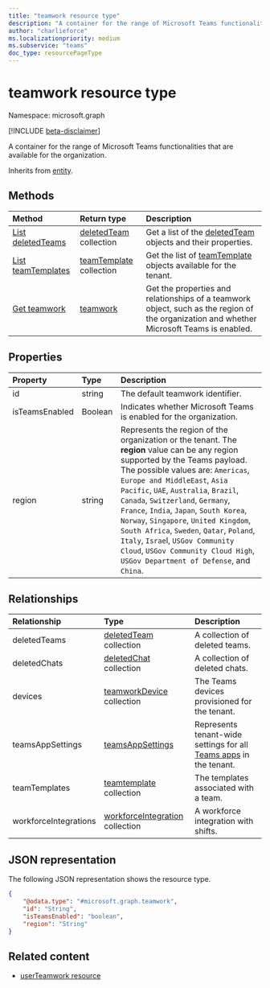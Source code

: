 ```yaml
---
title: "teamwork resource type"
description: "A container for the range of Microsoft Teams functionalities that are available for the organization."
author: "charlieforce"
ms.localizationpriority: medium
ms.subservice: "teams"
doc_type: resourcePageType
---
```


# teamwork resource type

Namespace: microsoft.graph

[!INCLUDE [beta-disclaimer](../../includes/beta-disclaimer.md)]

A container for the range of Microsoft Teams functionalities that are available for the organization. 

Inherits from [entity](../resources/entity.md).

## Methods
|Method|Return type|Description|
|:---|:---|:---|
|[List deletedTeams](../api/teamwork-list-deletedteams.md)|[deletedTeam](../resources/deletedteam.md) collection|Get a list of the [deletedTeam](../resources/deletedteam.md) objects and their properties.|
|[List teamTemplates](../api/teamwork-list-teamtemplates.md)|[teamTemplate](../resources/teamtemplate.md) collection|Get the list of [teamTemplate](../resources/teamtemplate.md) objects available for the tenant. |
|[Get teamwork](../api/teamwork-get.md)|[teamwork](../resources/teamwork.md)|Get the properties and relationships of a teamwork object, such as the region of the organization and whether Microsoft Teams is enabled.|

## Properties
|Property|Type|Description|
|:---|:---|:---|
|id|string|The default teamwork identifier.|
|isTeamsEnabled|Boolean|Indicates whether Microsoft Teams is enabled for the organization.|  
|region|string|Represents the region of the organization or the tenant. The **region** value can be any region supported by the Teams payload. The possible values are: `Americas`, `Europe and MiddleEast`, `Asia Pacific`, `UAE`, `Australia`, `Brazil`, `Canada`, `Switzerland`, `Germany`, `France`, `India`, `Japan`, `South Korea`, `Norway`, `Singapore`, `United Kingdom`, `South Africa`, `Sweden`, `Qatar`, `Poland`, `Italy`, `Israe`l, `USGov Community Cloud`, `USGov Community Cloud High`, `USGov Department of Defense`, and `China`.|

## Relationships
| Relationship | Type | Description |
|:---------------|:--------|:----------|
|deletedTeams|[deletedTeam](../resources/deletedteam.md) collection| A collection of deleted teams.|
|deletedChats|[deletedChat](../resources/deletedchat.md) collection| A collection of deleted chats.|
|devices|[teamworkDevice](../resources/teamworkdevice.md) collection|The Teams devices provisioned for the tenant.|
|teamsAppSettings|[teamsAppSettings](../resources/teamsappsettings.md)|Represents tenant-wide settings for all [Teams apps](teamsapp.md) in the tenant.|
|teamTemplates|[teamtemplate](../resources/teamtemplate.md) collection| The templates associated with a team.|
|workforceIntegrations|[workforceIntegration](../resources/workforceintegration.md) collection| A workforce integration with shifts.|

## JSON representation
The following JSON representation shows the resource type.
<!-- {
  "blockType": "resource",
  "keyProperty": "id",
  "@odata.type": "microsoft.graph.teamwork",
  "baseType": "microsoft.graph.entity",
  "openType": false
}
-->

``` json
{
    "@odata.type": "#microsoft.graph.teamwork",
    "id": "String",
    "isTeamsEnabled": "boolean",
    "region": "String"
}
```

## Related content

- [userTeamwork resource](userteamwork.md)
